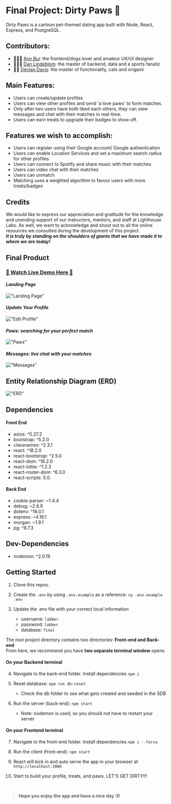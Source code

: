 # Final Project: Dirty Paws 🐾

Dirty Paws is a cartoon pet-themed dating app built with Node, React, Express, and PostgreSQL.

## Contributors:

- 👩🏻‍🎨 [Ann Bui](https://github.com/thaian161): the frontend/dogs lover and amateur UX/UI designer
- 👨🏼‍💻 [Dan Lindeblom](https://github.com/DLindeblom): the master of backend, data and a sports fanatic
- 👨‍🏭 [Declan Davis](https://github.com/DexTheFish): the master of functionality, cats and origami

## Main Features:

- Users can create/update profiles
- Users can view other profiles and send 'a love paws' to form matches.
- Only after two users have both liked each others, they can view messages and chat with their matches in real-time.
- Users can earn treats to upgrade their badges to show off.

## Features we wish to accomplish:

- Users can register using their Google account/ Google authentication
- Users can enable Location Services and set a maximum search radius for other profiles
- Users can connect to Spotify and share music with their matches
- Users can video chat with their matches
- Users can unmatch
- Matching uses a weighted algorithm to favour users with more treats/badges

## Credits

We would like to express our appreciation and gratitude for the knowledge and unending support of our instructors, mentors, and staff at Lighthouse Labs.
As well, we want to acknowledge and shout out to all the online resources we consulted during the development of this project.
<br>
**_It is truly by standing on the shoulders of giants that we have made it to where we are today!_**

## Final Product

### [👋 Watch Live Demo Here 👋](https://youtu.be/0k2WaGUxCJ0)

#### _Landing Page_

!["Landing Page"]()

#### _Update Your Profile_

!["Edit Profile"]()

#### _Paws: searching for your perfect match_

!["Paws"]()

#### _Messages: live chat with your matches_

!["Messages"]()

## Entity Relationship Diagram (ERD)

!["ERD"]()

## Dependencies

#### Front End

- axios: ^0.27.2
- bootstrap: ^5.2.0
- classnames: ^2.3.1
- react: ^18.2.0
- react-bootstrap: ^2.5.0
- react-dom: ^18.2.0
- react-lottie: ^1.2.3
- react-router-dom: ^6.3.0
- react-scripts: 5.0.

#### Back End

- cookie-parser: ~1.4.4
- debug: ~2.6.9
- dotenv: ^16.0.1
- express: ~4.16.1
- morgan: ~1.9.1
- pg: ^8.7.3

## Dev-Dependencies

- nodemon: ^2.0.19

## Getting Started

1. Clone this repos.
2. Create the `.env` by using `.env.example` as a reference: `cp .env.example .env`
3. Update the .env file with your correct local information

   - username: `labber`
   - password: `labber`
   - database: `final`

The root project directory contains two directories: **Front-end and Back-end**
<br>
From here, we recommend you have **two separate terminal window** opens

#### On your Backend terminal

4. Navigate to the back-end folder. Install dependencies `npm i`

5. Reset database: `npm run db:reset`

   - Check the db folder to see what gets created and seeded in the SDB

6. Run the server (back-end): `npm start`

   - Note: nodemon is used, so you should not have to restart your server

#### On your Frontend terminal

7. Navigate to the front-end folder. Install dependencies `npm i --force`

8. Run the client (front-end): `npm start`

9. React will kick in and auto serve the app in your browser at `http://localhost:3000`

10. Start to build your profile, treats, and paws. LET'S GET DIRTY!!!

<br>

> **Hope you enjoy the app and have a nice day :D**
